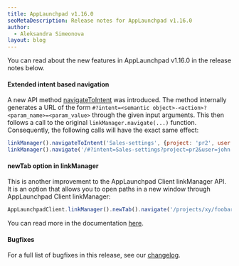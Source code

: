 ```yaml
---
title: AppLaunchpad v1.16.0
seoMetaDescription: Release notes for AppLaunchpad v1.16.0
author:
  - Aleksandra Simeonova
layout: blog
---
```


You can read about the new features in AppLaunchpad v1.16.0 in the release notes below.

<!-- Excerpt -->

#### Extended intent based navigation

A new API method [navigateToIntent](https://docs.applaunchpad-project.io/docs/applaunchpad-client-api/?section=navigatetointent) was introduced. The method internally generates a URL of the form `#?intent=<semantic object>-<action>?<param_name>=<param_value>` through the given input arguments. This then follows a call to the original `linkManager.navigate(...)` function. Consequently, the following calls will have the exact same effect:

```javascript
linkManager().navigateToIntent('Sales-settings', {project: 'pr2', user: 'john'})
linkManager().navigate('/#?intent=Sales-settings?project=pr2&user=john')
```

#### newTab option in linkManager

This is another improvement to the AppLaunchpad Client linkManager API. It is an option that allows you to open paths in a new window through AppLaunchpad Client linkManager:

```javascript
AppLaunchpadClient.linkManager().newTab().navigate('/projects/xy/foobar');
```

You can read more in the documentation [here](https://docs.applaunchpad-project.io/docs/applaunchpad-client-api/?section=newtab).

#### Bugfixes

For a full list of bugfixes in this release, see our [changelog](https://github.com/davidwl/applaunchpad/blob/master/CHANGELOG.md).

